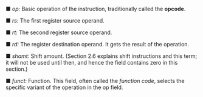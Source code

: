 ■ _op:_ Basic operation of the instruction, traditionally called the **opcode**.

■ _rs:_ The first register source operand.

■ _rt:_ The second register source operand.

■ _rd:_ The register destination operand. It gets the result of the operation.

■ _shamt:_ Shift amount. (Section 2.6 explains shift instructions and this term; it will not be used until then, and hence the field contains zero in this section.)

■ _funct:_ Function. This field, often called the _function code_, selects the specific variant of the operation in the op field.